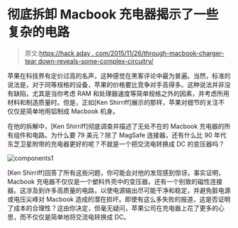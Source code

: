 # 彻底拆卸 Macbook 充电器揭示了一些复杂的电路

> 原文:[https://hack aday . com/2015/11/26/through-macbook-charger-tear down-reveals-some-complex-circuitry/](https://hackaday.com/2015/11/26/thorough-macbook-charger-teardown-reveals-some-complex-circuitry/)

苹果在科技界有定价过高的名声，这种感觉在黑客评论中最为普遍。当然，标准的说法是，对于同等规格的设备，苹果的价格要比竞争对手高得多。这种说法并非没有缺陷，尤其是当你考虑 RAM 和处理器速度等简单规格之外的因素，并考虑所用材料和制造质量时。但是，正如[Ken Shirriff]展示的那样，苹果对细节的关注不仅仅是简单地用铝制成 Macbook 机身。

在他的拆解中，[Ken Shirriff]彻底调查并描述了无处不在的 Macbook 充电器的所有组件和电路。为什么要 79 美元？除了 MagSafe 连接器，还有什么比 90 年代东芝卫星附带的充电器更好的呢？不就是一个把交流电转换成 DC 的变压器吗？

![components1](../Images/5d1d896e05a389a67c749e5a32152334.png)

[Ken Shirriff]回答了所有这些问题，你可能会对他的发现感到惊讶。事实证明，Macbook 充电器不仅仅是一个塑料外壳中的变压器，还有一个别致的磁性连接器。这涉及到许多高质量的电路，以使电源输出尽可能干净和稳定，并避免脏电源或电压尖峰对 Macbook 造成的潜在损坏。即使有这么多失败的报道，这是否证明了成本的合理性？这由你决定，但毫无疑问，苹果公司在充电器上花了更多的心思，而不仅仅是简单地将交流电转换成 DC。